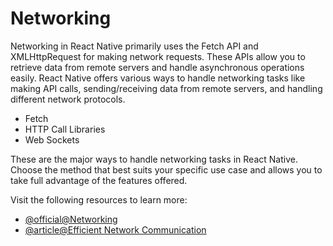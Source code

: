 # Networking

Networking in React Native primarily uses the Fetch API and XMLHttpRequest for making network requests. These APIs allow you to retrieve data from remote servers and handle asynchronous operations easily. React Native offers various ways to handle networking tasks like making API calls, sending/receiving data from remote servers, and handling different network protocols.

- Fetch
- HTTP Call Libraries
- Web Sockets

These are the major ways to handle networking tasks in React Native. Choose the method that best suits your specific use case and allows you to take full advantage of the features offered.

Visit the following resources to learn more:

- [@official@Networking](https://reactnative.dev/docs/network)
- [@article@Efficient Network Communication](https://medium.com/@Blochware/efficient-network-communication-best-practices-for-handling-api-calls-in-react-native-b5bebbc8ba71)
